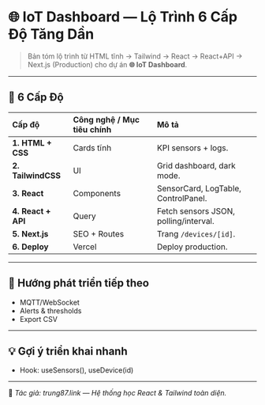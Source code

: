 # 🌐 IoT Dashboard — Lộ Trình 6 Cấp Độ Tăng Dần

> Bản tóm lộ trình từ HTML tĩnh → Tailwind → React → React+API → Next.js (Production) cho dự án **🌐 IoT Dashboard**.

---

## 🧩 6 Cấp Độ

| Cấp độ | Công nghệ / Mục tiêu chính | Mô tả |
| :-- | :-- | :-- |
| **1. HTML + CSS** | Cards tĩnh | KPI sensors + logs. |
| **2. TailwindCSS** | UI | Grid dashboard, dark mode. |
| **3. React** | Components | SensorCard, LogTable, ControlPanel. |
| **4. React + API** | Query | Fetch sensors JSON, polling/interval. |
| **5. Next.js** | SEO + Routes | Trang `/devices/[id]`. |
| **6. Deploy** | Vercel | Deploy production. |

---

## 🚀 Hướng phát triển tiếp theo

- MQTT/WebSocket
- Alerts & thresholds
- Export CSV

---

## 💡 Gợi ý triển khai nhanh

- Hook: useSensors(), useDevice(id)

---

📌 _Tác giả: trung87.link — Hệ thống học React & Tailwind toàn diện._
